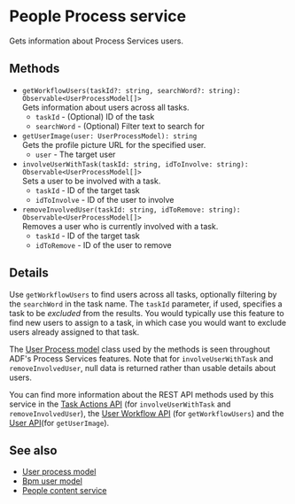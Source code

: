 # People Process service

Gets information about Process Services users.

## Methods

-   `getWorkflowUsers(taskId?: string, searchWord?: string): Observable<UserProcessModel[]>`  
    Gets information about users across all tasks.  
    -   `taskId` - (Optional) ID of the task
    -   `searchWord` - (Optional) Filter text to search for
-   `getUserImage(user: UserProcessModel): string`  
    Gets the profile picture URL for the specified user.  
    -   `user` - The target user
-   `involveUserWithTask(taskId: string, idToInvolve: string): Observable<UserProcessModel[]>`  
    Sets a user to be involved with a task.  
    -   `taskId` - ID of the target task
    -   `idToInvolve` - ID of the user to involve
-   `removeInvolvedUser(taskId: string, idToRemove: string): Observable<UserProcessModel[]>`  
    Removes a user who is currently involved with a task.  
    -   `taskId` - ID of the target task
    -   `idToRemove` - ID of the user to remove

## Details

Use `getWorkflowUsers` to find users across all tasks, optionally filtering by the `searchWord`
in the task name. The `taskId` parameter, if used, specifies a task to be _excluded_ from the
results. You would typically use this feature to find new users to assign to a task, in which
case you would want to exclude users already assigned to that task.

The [User Process model](user-process.model.md) class used by the methods is seen throughout
ADF's Process Services features. Note that for `involveUserWithTask` and `removeInvolvedUser`,
null data is returned rather than usable details about users.

You can find more information about the REST API methods used by this service in the
[Task Actions API](https://github.com/Alfresco/alfresco-js-api/blob/master/src/alfresco-activiti-rest-api/docs/TaskActionsApi.md#involveUser)
(for `involveUserWithTask` and `removeInvolvedUser`), the
[User Workflow API](https://github.com/Alfresco/alfresco-js-api/blob/master/src/alfresco-activiti-rest-api/docs/UsersWorkflowApi.md#getUsers)
(for `getWorkflowUsers`) and the
[User API](https://github.com/Alfresco/alfresco-js-api/blob/master/src/alfresco-activiti-rest-api/docs/UserApi.md#getuserprofilepictureurl)(for `getUserImage`).

## See also

-   [User process model](user-process.model.md)
-   [Bpm user model](bpm-user.model.md)
-   [People content service](people-content.service.md)
